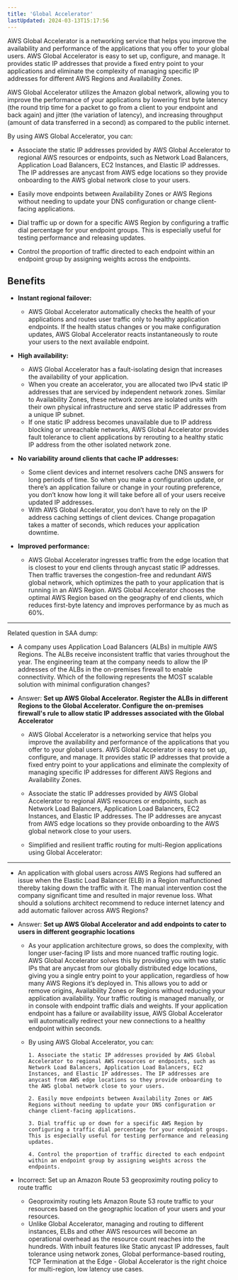 ```yaml
---
title: 'Global Accelerator'
lastUpdated: 2024-03-13T15:17:56
---
```


AWS Global Accelerator is a networking service that helps you improve the availability and performance of the applications that you offer to your global users. AWS Global Accelerator is easy to set up, configure, and manage. It provides static IP addresses that provide a fixed entry point to your applications and eliminate the complexity of managing specific IP addresses for different AWS Regions and Availability Zones. 

AWS Global Accelerator utilizes the Amazon global network, allowing you to improve the performance of your applications by lowering first byte latency (the round trip time for a packet to go from a client to your endpoint and back again) and jitter (the variation of latency), and increasing throughput (amount of data transferred in a second) as compared to the public internet.

By using AWS Global Accelerator, you can:

- Associate the static IP addresses provided by AWS Global Accelerator to regional AWS resources or endpoints, such as Network Load Balancers, Application Load Balancers, EC2 Instances, and Elastic IP addresses. The IP addresses are anycast from AWS edge locations so they provide onboarding to the AWS global network close to your users.

- Easily move endpoints between Availability Zones or AWS Regions without needing to update your DNS configuration or change client-facing applications.

- Dial traffic up or down for a specific AWS Region by configuring a traffic dial percentage for your endpoint groups. This is especially useful for testing performance and releasing updates.

- Control the proportion of traffic directed to each endpoint within an endpoint group by assigning weights across the endpoints.
 
## Benefits

- **Instant regional failover:**
  - AWS Global Accelerator automatically checks the health of your applications and routes user traffic only to healthy application endpoints. If the health status changes or you make configuration updates, AWS Global Accelerator reacts instantaneously to route your users to the next available endpoint.

- **High availability:**
  - AWS Global Accelerator has a fault-isolating design that increases the availability of your application. 
  - When you create an accelerator, you are allocated two IPv4 static IP addresses that are serviced by independent network zones. Similar to Availability Zones, these network zones are isolated units with their own physical infrastructure and serve static IP addresses from a unique IP subnet.
  - If one static IP address becomes unavailable due to IP address blocking or unreachable networks, AWS Global Accelerator provides fault tolerance to client applications by rerouting to a healthy static IP address from the other isolated network zone.

- **No variability around clients that cache IP addresses:**
  - Some client devices and internet resolvers cache DNS answers for long periods of time. So when you make a configuration update, or there’s an application failure or change in your routing preference, you don’t know how long it will take before all of your users receive updated IP addresses.
  - With AWS Global Accelerator, you don’t have to rely on the IP address caching settings of client devices. Change propagation takes a matter of seconds, which reduces your application downtime.

- **Improved performance:**
  - AWS Global Accelerator ingresses traffic from the edge location that is closest to your end clients through anycast static IP addresses. Then traffic traverses the congestion-free and redundant AWS global network, which optimizes the path to your application that is running in an AWS Region. AWS Global Accelerator chooses the optimal AWS Region based on the geography of end clients, which reduces first-byte latency and improves performance by as much as 60%.

---

Related question in SAA dump:

- A company uses Application Load Balancers (ALBs) in multiple AWS Regions. The ALBs receive inconsistent traffic that varies throughout the year. The engineering team at the company needs to allow the IP addresses of the ALBs in the on-premises firewall to enable connectivity.
    Which of the following represents the MOST scalable solution with minimal configuration changes?

- Answer: **Set up AWS Global Accelerator. Register the ALBs in different Regions to the Global Accelerator. Configure the on-premises firewall's rule to allow static IP addresses associated with the Global Accelerator**
  
  - AWS Global Accelerator is a networking service that helps you improve the availability and performance of the applications that you offer to your global users. AWS Global Accelerator is easy to set up, configure, and manage. It provides static IP addresses that provide a fixed entry point to your applications and eliminate the complexity of managing specific IP addresses for different AWS Regions and Availability Zones.
 
  - Associate the static IP addresses provided by AWS Global Accelerator to regional AWS resources or endpoints, such as Network Load Balancers, Application Load Balancers, EC2 Instances, and Elastic IP addresses. The IP addresses are anycast from AWS edge locations so they provide onboarding to the AWS global network close to your users.
 
  - Simplified and resilient traffic routing for multi-Region applications using Global Accelerator:

---

- An application with global users across AWS Regions had suffered an issue when the Elastic Load Balancer (ELB) in a Region malfunctioned thereby taking down the traffic with it. The manual intervention cost the company significant time and resulted in major revenue loss.
    What should a solutions architect recommend to reduce internet latency and add automatic failover across AWS Regions?

- Answer: **Set up AWS Global Accelerator and add endpoints to cater to users in different geographic locations**

  - As your application architecture grows, so does the complexity, with longer user-facing IP lists and more nuanced traffic routing logic. AWS Global Accelerator solves this by providing you with two static IPs that are anycast from our globally distributed edge locations, giving you a single entry point to your application, regardless of how many AWS Regions it’s deployed in. This allows you to add or remove origins, Availability Zones or Regions without reducing your application availability. Your traffic routing is managed manually, or in console with endpoint traffic dials and weights. If your application endpoint has a failure or availability issue, AWS Global Accelerator will automatically redirect your new connections to a healthy endpoint within seconds.

  - By using AWS Global Accelerator, you can:

        1. Associate the static IP addresses provided by AWS Global Accelerator to regional AWS resources or endpoints, such as Network Load Balancers, Application Load Balancers, EC2 Instances, and Elastic IP addresses. The IP addresses are anycast from AWS edge locations so they provide onboarding to the AWS global network close to your users.

        2. Easily move endpoints between Availability Zones or AWS Regions without needing to update your DNS configuration or change client-facing applications.

        3. Dial traffic up or down for a specific AWS Region by configuring a traffic dial percentage for your endpoint groups. This is especially useful for testing performance and releasing updates.

        4. Control the proportion of traffic directed to each endpoint within an endpoint group by assigning weights across the endpoints.

- Incorrect: Set up an Amazon Route 53 geoproximity routing policy to route traffic
  - Geoproximity routing lets Amazon Route 53 route traffic to your resources based on the geographic location of your users and your resources.
  - Unlike Global Accelerator, managing and routing to different instances, ELBs and other AWS resources will become an operational overhead as the resource count reaches into the hundreds. With inbuilt features like Static anycast IP addresses, fault tolerance using network zones, Global performance-based routing, TCP Termination at the Edge - Global Accelerator is the right choice for multi-region, low latency use cases.
